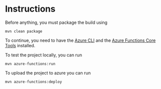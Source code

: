 # Instructions
Before anything, you must package the build using
```
mvn clean package
```

To continue, you need to have the [Azure CLI](https://docs.microsoft.com/en-us/cli/azure/install-azure-cli
) and the [Azure Functions Core Tools](https://docs.microsoft.com/en-us/azure/azure-functions/functions-run-local?tabs=v4%2Clinux%2Ccsharp%2Cportal%2Cbash) installed.

To test the project locally, you can run
```
mvn azure-functions:run
```

To upload the project to azure you can run
```
mvn azure-functions:deploy
```